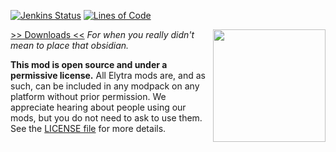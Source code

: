 [![Jenkins Status](https://img.shields.io/jenkins/s/https/ci.elytradev.com/job/elytra/job/Oops/job/1.12.svg)](https://ci.elytradev.com/job/elytra/job/Oops/job/1.12/)
[![Lines of Code](https://tokei.rs/b1/github/elytra/Oops?category=code)](https://github.com/elytra/Oops)

<img src="https://raw.githubusercontent.com/elytra/Oops/1.12/src/main/resources/assets/oops/logo_black.png" align="right" width="180px"/>

[>> Downloads <<](https://github.com/elytra/Oops/releases)
*For when you really didn't mean to place that obsidian.*

**This mod is open source and under a permissive license.** All Elytra mods are,
and as such, can be included in any modpack on any platform without prior
permission. We appreciate hearing about people using our mods, but you do not
need to ask to use them. See the [LICENSE file](LICENSE) for more details.
